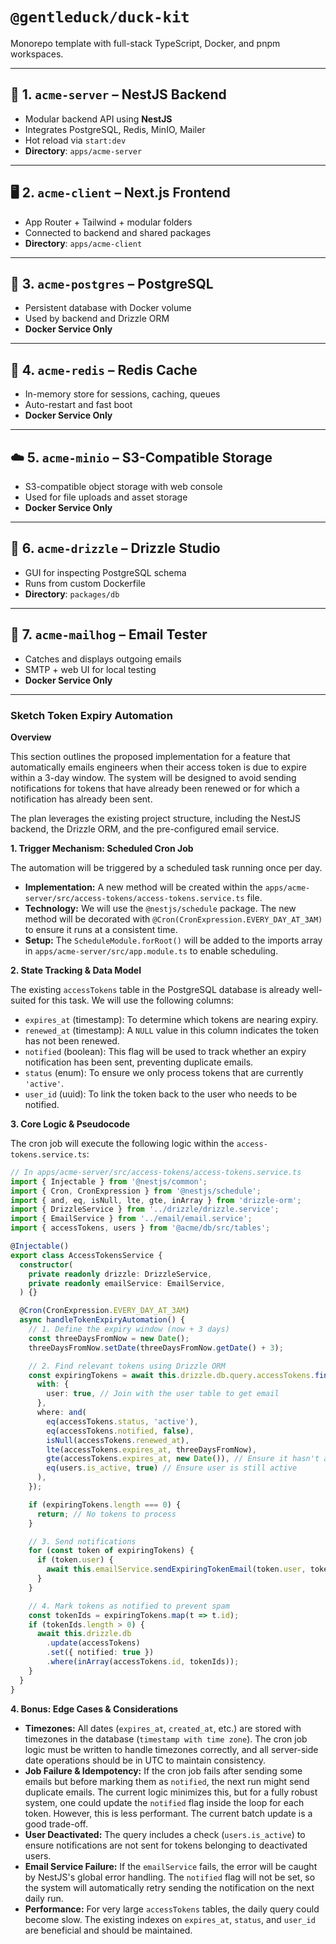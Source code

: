 # `@gentleduck/duck-kit`
Monorepo template with full-stack TypeScript, Docker, and pnpm workspaces.

---

## 🧠 1. `acme-server` – NestJS Backend

* Modular backend API using **NestJS**
* Integrates PostgreSQL, Redis, MinIO, Mailer
* Hot reload via `start:dev`
* **Directory**: `apps/acme-server`

---

## 🖥️ 2. `acme-client` – Next.js Frontend

* App Router + Tailwind + modular folders
* Connected to backend and shared packages
* **Directory**: `apps/acme-client`

---

## 🐘 3. `acme-postgres` – PostgreSQL

* Persistent database with Docker volume
* Used by backend and Drizzle ORM
* **Docker Service Only**

---

## 🧊 4. `acme-redis` – Redis Cache

* In-memory store for sessions, caching, queues
* Auto-restart and fast boot
* **Docker Service Only**

---

## ☁️ 5. `acme-minio` – S3-Compatible Storage

* S3-compatible object storage with web console
* Used for file uploads and asset storage
* **Docker Service Only**

---

## 🧬 6. `acme-drizzle` – Drizzle Studio

* GUI for inspecting PostgreSQL schema
* Runs from custom Dockerfile
* **Directory**: `packages/db`

---

## 💌 7. `acme-mailhog` – Email Tester

* Catches and displays outgoing emails
* SMTP + web UI for local testing
* **Docker Service Only**

---

### Sketch Token Expiry Automation

**Overview**

This section outlines the proposed implementation for a feature that automatically emails engineers when their access token is due to expire within a 3-day window. The system will be designed to avoid sending notifications for tokens that have already been renewed or for which a notification has already been sent.

The plan leverages the existing project structure, including the NestJS backend, the Drizzle ORM, and the pre-configured email service.

**1. Trigger Mechanism: Scheduled Cron Job**

The automation will be triggered by a scheduled task running once per day.

-   **Implementation:** A new method will be created within the `apps/acme-server/src/access-tokens/access-tokens.service.ts` file.
-   **Technology:** We will use the `@nestjs/schedule` package. The new method will be decorated with `@Cron(CronExpression.EVERY_DAY_AT_3AM)` to ensure it runs at a consistent time.
-   **Setup:** The `ScheduleModule.forRoot()` will be added to the imports array in `apps/acme-server/src/app.module.ts` to enable scheduling.

**2. State Tracking & Data Model**

The existing `accessTokens` table in the PostgreSQL database is already well-suited for this task. We will use the following columns:

-   `expires_at` (timestamp): To determine which tokens are nearing expiry.
-   `renewed_at` (timestamp): A `NULL` value in this column indicates the token has not been renewed.
-   `notified` (boolean): This flag will be used to track whether an expiry notification has been sent, preventing duplicate emails.
-   `status` (enum): To ensure we only process tokens that are currently `'active'`.
-   `user_id` (uuid): To link the token back to the user who needs to be notified.

**3. Core Logic & Pseudocode**

The cron job will execute the following logic within the `access-tokens.service.ts`:

```typescript
// In apps/acme-server/src/access-tokens/access-tokens.service.ts
import { Injectable } from '@nestjs/common';
import { Cron, CronExpression } from '@nestjs/schedule';
import { and, eq, isNull, lte, gte, inArray } from 'drizzle-orm';
import { DrizzleService } from '../drizzle/drizzle.service';
import { EmailService } from '../email/email.service';
import { accessTokens, users } from '@acme/db/src/tables';

@Injectable()
export class AccessTokensService {
  constructor(
    private readonly drizzle: DrizzleService,
    private readonly emailService: EmailService,
  ) {}

  @Cron(CronExpression.EVERY_DAY_AT_3AM)
  async handleTokenExpiryAutomation() {
    // 1. Define the expiry window (now + 3 days)
    const threeDaysFromNow = new Date();
    threeDaysFromNow.setDate(threeDaysFromNow.getDate() + 3);

    // 2. Find relevant tokens using Drizzle ORM
    const expiringTokens = await this.drizzle.db.query.accessTokens.findMany({
      with: {
        user: true, // Join with the user table to get email
      },
      where: and(
        eq(accessTokens.status, 'active'),
        eq(accessTokens.notified, false),
        isNull(accessTokens.renewed_at),
        lte(accessTokens.expires_at, threeDaysFromNow),
        gte(accessTokens.expires_at, new Date()), // Ensure it hasn't already expired
        eq(users.is_active, true) // Ensure user is still active
      ),
    });

    if (expiringTokens.length === 0) {
      return; // No tokens to process
    }

    // 3. Send notifications
    for (const token of expiringTokens) {
      if (token.user) {
        await this.emailService.sendExpiringTokenEmail(token.user, token);
      }
    }

    // 4. Mark tokens as notified to prevent spam
    const tokenIds = expiringTokens.map(t => t.id);
    if (tokenIds.length > 0) {
      await this.drizzle.db
        .update(accessTokens)
        .set({ notified: true })
        .where(inArray(accessTokens.id, tokenIds));
    }
  }
}
```

**4. Bonus: Edge Cases & Considerations**

-   **Timezones:** All dates (`expires_at`, `created_at`, etc.) are stored with timezones in the database (`timestamp with time zone`). The cron job logic must be written to handle timezones correctly, and all server-side date operations should be in UTC to maintain consistency.
-   **Job Failure & Idempotency:** If the cron job fails after sending some emails but before marking them as `notified`, the next run might send duplicate emails. The current logic minimizes this, but for a fully robust system, one could update the `notified` flag inside the loop for each token. However, this is less performant. The current batch update is a good trade-off.
-   **User Deactivated:** The query includes a check (`users.is_active`) to ensure notifications are not sent for tokens belonging to deactivated users.
-   **Email Service Failure:** If the `emailService` fails, the error will be caught by NestJS's global error handling. The `notified` flag will not be set, so the system will automatically retry sending the notification on the next daily run.
-   **Performance:** For very large `accessTokens` tables, the daily query could become slow. The existing indexes on `expires_at`, `status`, and `user_id` are beneficial and should be maintained.